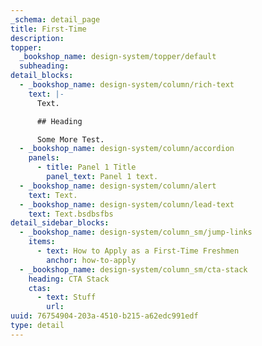 ```yaml
---
_schema: detail_page
title: First-Time
description:
topper:
  _bookshop_name: design-system/topper/default
  subheading:
detail_blocks:
  - _bookshop_name: design-system/column/rich-text
    text: |-
      Text.

      ## Heading

      Some More Test.
  - _bookshop_name: design-system/column/accordion
    panels:
      - title: Panel 1 Title
        panel_text: Panel 1 text.
  - _bookshop_name: design-system/column/alert
    text: Text.
  - _bookshop_name: design-system/column/lead-text
    text: Text.bsdbsfbs
detail_sidebar_blocks:
  - _bookshop_name: design-system/column_sm/jump-links
    items:
      - text: How to Apply as a First-Time Freshmen
        anchor: how-to-apply
  - _bookshop_name: design-system/column_sm/cta-stack
    heading: CTA Stack
    ctas:
      - text: Stuff
        url:
uuid: 76754904-203a-4510-b215-a62edc991edf
type: detail
---
```

